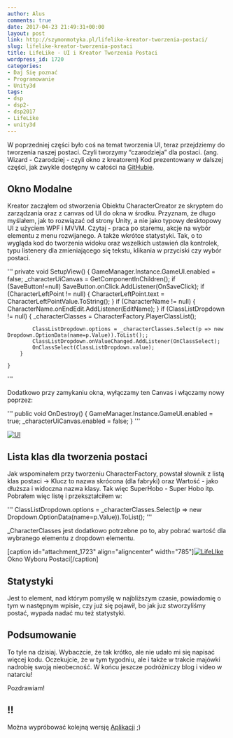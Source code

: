 ```yaml
---
author: Alus
comments: true
date: 2017-04-23 21:49:31+00:00
layout: post
link: http://szymonmotyka.pl/lifelike-kreator-tworzenia-postaci/
slug: lifelike-kreator-tworzenia-postaci
title: LifeLike - UI i Kreator Tworzenia Postaci
wordpress_id: 1720
categories:
- Daj Się poznać
- Programowanie
- Unity3d
tags:
- dsp
- dsp2-
- dsp2017
- LifeLike
- unity3d
---
```


W poprzedniej części było coś na temat tworzenia UI, teraz przejdziemy do tworzenia naszej postaci. Czyli tworzymy “czarodzieja” dla postaci. (ang. Wizard - Czarodziej - czyli okno z kreatorem)
Kod prezentowany w dalszej części, jak zwykle dostępny w całości na [GitHubie](https://github.com/aluspl/RogueLikeDSP).

<!-- more -->


## Okno Modalne


Kreator zacząłem od stworzenia Obiektu CharacterCreator ze skryptem do zarządzania oraz z canvas od UI do okna w środku. Przyznam, że długo myślałem, jak to rozwiązać od strony Unity, a nie jako typowy desktopowy UI z użyciem WPF i MVVM. Czytaj - praca po staremu, akcje na wybór elementu z menu rozwijanego. A także wkrótce statystyki.
Tak, o to wygląda kod do tworzenia widoku oraz wszelkich ustawień dla kontrolek, typu listenery dla zmieniającego się tekstu, klikania w przyciski czy wybór postaci.

'''
private void SetupView()
    {
        GameManager.Instance.GameUI.enabled = false;
        _characterUiCanvas = GetComponentInChildren<Canvas>();
        if (SaveButton!=null) SaveButton.onClick.AddListener(OnSaveClick);
        if (CharacterLeftPoint != null)
        {
            CharacterLeftPoint.text = CharacterLeftPointValue.ToString();
        }
        if (CharacterName != null)
        {
            CharacterName.onEndEdit.AddListener(EditName);
        }
        if (ClassListDropdown != null)
        {
            _characterClasses = CharacterFactory.PlayerClassList();

            ClassListDropdown.options = _characterClasses.Select(p => new Dropdown.OptionData(name=p.Value)).ToList();;
            ClassListDropdown.onValueChanged.AddListener(OnClassSelect);
            OnClassSelect(ClassListDropdown.value);
        }

    }
'''

Dodatkowo przy zamykaniu okna, wyłączamy ten Canvas i włączamy nowy poprzez:

'''
    public void OnDestroy()
    {
        GameManager.Instance.GameUI.enabled = true;
        _characterUiCanvas.enabled = false;
    }
'''

[![UI](http://szymonmotyka.pl/wp-content/uploads/2017/04/Screenshot-2017-04-23-23.28.52-785x402.png)](http://szymonmotyka.pl/wp-content/uploads/2017/04/Screenshot-2017-04-23-23.28.52.png)


## Lista klas dla tworzenia postaci


Jak wspominałem przy tworzeniu CharacterFactory, powstał słownik z listą klas postaci -> Klucz to nazwa skrócona (dla fabryki) oraz Wartość - jako dłuższa i widoczna nazwa klasy. Tak więc SuperHobo - Super Hobo itp. Pobrałem więc listę i przekształciłem w:

'''
ClassListDropdown.options = _characterClasses.Select(p => new Dropdown.OptionData(name=p.Value)).ToList();
'''

_CharacterClasses jest dodatkowo potrzebne po to, aby pobrać wartość dla wybranego elementu z dropdown elementu.

[caption id="attachment_1723" align="aligncenter" width="785"][![LifeLIke](http://szymonmotyka.pl/wp-content/uploads/2017/04/Screenshot-2017-04-23-23.29.06-785x394.png)](http://szymonmotyka.pl/wp-content/uploads/2017/04/Screenshot-2017-04-23-23.29.06.png) Okno Wyboru Postaci[/caption]


## Statystyki


Jest to element, nad którym pomyślę w najbliższym czasie, powiadomię o tym w następnym wpisie, czy już się pojawił, bo jak juz stworzyliśmy postać, wypada nadać mu też statystyki.


## Podsumowanie


To tyle na dzisiaj. Wybaczcie, że tak krótko, ale nie udało mi się napisać więcej kodu. Oczekujcie, że w tym tygodniu, ale i także w trakcie majówki nadrobię swoją nieobecność. W końcu jeszcze podróżniczy blog i video w natarciu!

Pozdrawiam!


## !!


Można wypróbować kolejną wersję [Aplikacji](http://aluspl.github.io/RogueLikeDSP/Versions/GUIAndCharacterCreator/) ;)
